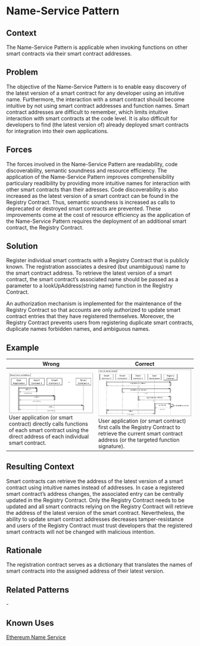 # Name-Service Pattern
## Context
The Name-Service Pattern is applicable when invoking functions on other smart contracts via their smart contract addresses.

## Problem
The objective of the Name-Service Pattern is to enable easy discovery of the latest version of a smart contract for any developer using an intuitive name. Furthermore, the interaction with a smart contract should become intuitive by not using smart contract addresses and function names. Smart contract addresses are difficult to remember, which limits intuitive interaction with smart contracts at the code level. It is also difficult for developers to find (the latest version of) already deployed smart contracts for integration into their own applications. 

## Forces
The forces involved in the Name-Service Pattern are readability, code discoverability, semantic soundness and resource efficiency. The application of the Name-Service Pattern improves comprehensibility particulary readibility by providing more intuitive names for interaction with other smart contracts than their adresses. Code discoverability is also increased as the latest version of a smart contract can be found in the Registry Contract. Thus, semantic soundness is increased as calls to deprecated or destroyed smart contracts are prevented. These improvements come at the cost of resource efficiency as the application of the Name-Service Pattern requires the deployment of an additional smart contract, the Registry Contract.

## Solution
Register individual smart contracts with a Registry Contract that is publicly known. The registration associates a desired (but unambiguous) name to the smart contract address. To retrieve the latest version of a smart contract, the smart contract’s associated name should be passed as a parameter to a lookUpAddress(string name) function in the Registry Contract.

An authorization mechanism is implemented for the maintenance of the Registry Contract so that accounts are only authorized to update smart contract entries that they have registered themselves. Moreover, the Registry Contract prevents users from registering duplicate smart contracts, duplicate names forbidden names, and ambiguous names.

## Example
Wrong | Correct
------------- | -------------
![Wrong](Name-Service%20Antipattern_Wrong.png)User application (or smart contract) directly calls functions of each smart contract using the direct address of each individual smart contract. | ![Correct](Name-Service%20Pattern_Right.png)User application (or smart contract) first calls the Registry Contract to retrieve the current smart contract address (or the targeted function signature).

## Resulting Context
Smart contracts can retrieve the address of the latest version of a smart contract using intuitive names instead of addresses. In case a registered smart contract’s address changes, the associated entry can be centrally updated in the Registry Contract. Only the Registry Contract needs to be updated and all smart contracts relying on the Registry Contract will retrieve the address of the latest version of the smart contract. Nevertheless, the ability to update smart contract addresses decreases tamper-resistance and users of the Registry Contract must trust developers that the registered smart contracts will not be changed with malicious intention.
## Rationale
The registration contract serves as a dictionary that translates the names of smart contracts into the assigned address of their latest version.
## Related Patterns
\-
## Known Uses
[Ethereum Name Service](https://docs.ens.domains/)
